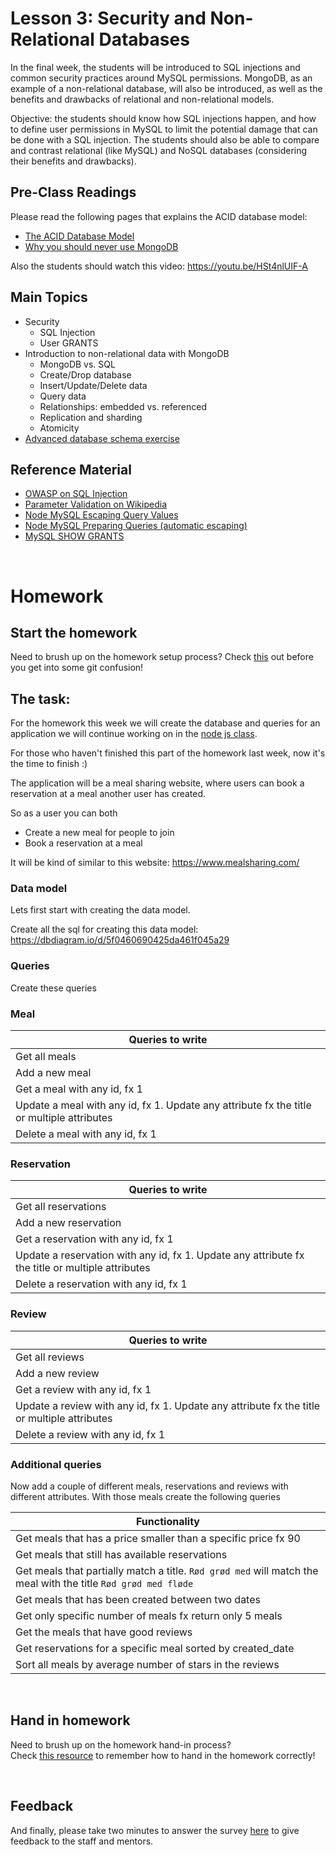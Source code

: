 # Lesson 3: Security and Non-Relational Databases

In the final week, the students will be introduced to SQL injections and common security practices around MySQL permissions. MongoDB, as an example of a non-relational database, will also be introduced, as well as the benefits and drawbacks of relational and non-relational models.

Objective: the students should know how SQL injections happen, and how to define user permissions in MySQL to limit the potential damage that can be done with a SQL injection. The students should also be able to compare and contrast relational (like MySQL) and NoSQL databases (considering their benefits and drawbacks).

## Pre-Class Readings

Please read the following pages that explains the ACID database model:

- [The ACID Database Model](https://www.thoughtco.com/the-acid-model-1019731)
- [Why you should never use MongoDB](http://www.sarahmei.com/blog/2013/11/11/why-you-should-never-use-mongodb)

Also the students should watch this video: https://youtu.be/HSt4nlUIF-A

## Main Topics

- Security
  - SQL Injection
  - User GRANTS
- Introduction to non-relational data with MongoDB
  - MongoDB vs. SQL
  - Create/Drop database
  - Insert/Update/Delete data
  - Query data
  - Relationships: embedded vs. referenced
  - Replication and sharding
  - Atomicity
- [Advanced database schema exercise](social_media_exercise.md)

## Reference Material

- [OWASP on SQL Injection](https://owasp.org/www-community/attacks/SQL_Injection)
- [Parameter Validation on Wikipedia](https://en.wikipedia.org/wiki/Parameter_validation)
- [Node MySQL Escaping Query Values](https://github.com/mysqljs/mysql#escaping-query-values)
- [Node MySQL Preparing Queries (automatic escaping)](https://github.com/mysqljs/mysql#preparing-queries)
- [MySQL SHOW GRANTS](https://dev.mysql.com/doc/refman/8.0/en/show-grants.html)

<br/>

# Homework

## Start the homework

Need to brush up on the homework setup process? Check [this](https://github.com/HackYourFuture-CPH/Git/blob/main/homework_hand_in.md) out before you get into some git confusion!

## The task:

For the homework this week we will create the database and queries for an application we will continue working on in the [node js class](https://github.com/HackYourFuture-CPH/node.js).

For those who haven't finished this part of the homework last week, now it's the time to finish :)

The application will be a meal sharing website, where users can book a reservation at a meal another user has created.

So as a user you can both

- Create a new meal for people to join
- Book a reservation at a meal

It will be kind of similar to this website: https://www.mealsharing.com/

### Data model

Lets first start with creating the data model.

Create all the sql for creating this data model: https://dbdiagram.io/d/5f0460690425da461f045a29

### Queries

Create these queries

### Meal

| Queries to write                                                                          |
| ----------------------------------------------------------------------------------------- |
| Get all meals                                                                             |
| Add a new meal                                                                            |
| Get a meal with any id, fx 1                                                              |
| Update a meal with any id, fx 1. Update any attribute fx the title or multiple attributes |
| Delete a meal with any id, fx 1                                                           |

### Reservation

| Queries to write                                                                                 |
| ------------------------------------------------------------------------------------------------ |
| Get all reservations                                                                             |
| Add a new reservation                                                                            |
| Get a reservation with any id, fx 1                                                              |
| Update a reservation with any id, fx 1. Update any attribute fx the title or multiple attributes |
| Delete a reservation with any id, fx 1                                                           |

### Review

| Queries to write                                                                            |
| ------------------------------------------------------------------------------------------- |
| Get all reviews                                                                             |
| Add a new review                                                                            |
| Get a review with any id, fx 1                                                              |
| Update a review with any id, fx 1. Update any attribute fx the title or multiple attributes |
| Delete a review with any id, fx 1                                                           |

### Additional queries

Now add a couple of different meals, reservations and reviews with different attributes. With those meals create the following queries

| Functionality                                                                                                  |
| -------------------------------------------------------------------------------------------------------------- |
| Get meals that has a price smaller than a specific price fx 90                                                 |
| Get meals that still has available reservations                                                                |
| Get meals that partially match a title. `Rød grød med` will match the meal with the title `Rød grød med fløde` |
| Get meals that has been created between two dates                                                              |
| Get only specific number of meals fx return only 5 meals                                                       |
| Get the meals that have good reviews                                                                           |
| Get reservations for a specific meal sorted by created_date                                                    |
| Sort all meals by average number of stars in the reviews                                                       |

<br/>

## Hand in homework

Need to brush up on the homework hand-in process?<br/>
Check [this resource](https://github.com/HackYourFuture-CPH/Git/blob/main/homework-submission.md) to remember how to hand in the homework correctly!

<br/>

## Feedback

And finally, please take two minutes to answer the survey [here](https://forms.gle/rDdPxPGW4piDuktLA) to give feedback to the staff and mentors.
